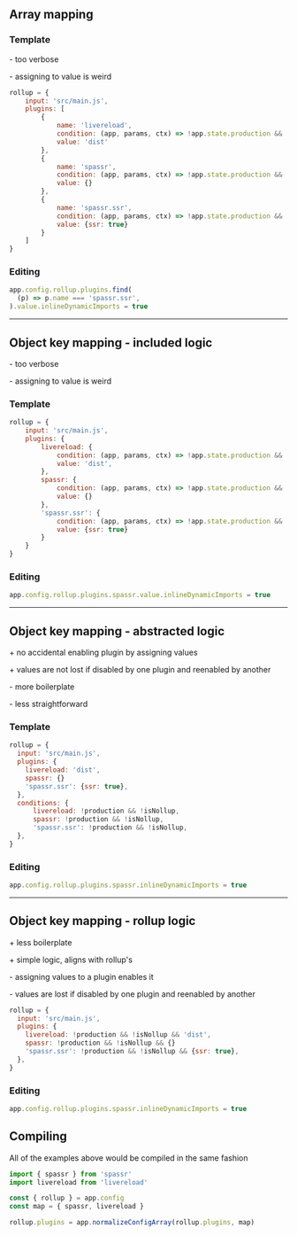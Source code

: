 ## Array mapping

### Template

\- too verbose

\- assigning to value is weird

```javascript
rollup = {
    input: 'src/main.js',
    plugins: [
        {
            name: 'livereload',
            condition: (app, params, ctx) => !app.state.production && !ctx.isNollup
            value: 'dist'
        },
        {
            name: 'spassr',
            condition: (app, params, ctx) => !app.state.production && !ctx.isNollup
            value: {}
        },
        {
            name: 'spassr.ssr',
            condition: (app, params, ctx) => !app.state.production && !ctx.isNollup
            value: {ssr: true}
        }
    ]
}
```

### Editing

```javascript
app.config.rollup.plugins.find(
  (p) => p.name === 'spassr.ssr',
).value.inlineDynamicImports = true
```

---

## Object key mapping - included logic

\- too verbose

\- assigning to value is weird

### Template

```javascript
rollup = {
    input: 'src/main.js',
    plugins: {
        livereload: {
            condition: (app, params, ctx) => !app.state.production && !ctx.isNollup
            value: 'dist',
        },
        spassr: {
            condition: (app, params, ctx) => !app.state.production && !ctx.isNollup
            value: {}
        },
        'spassr.ssr': {
            condition: (app, params, ctx) => !app.state.production && !ctx.isNollup
            value: {ssr: true}
        }
    }
}
```

### Editing

```javascript
app.config.rollup.plugins.spassr.value.inlineDynamicImports = true
```

---

## Object key mapping - abstracted logic

\+ no accidental enabling plugin by assigning values

\+ values are not lost if disabled by one plugin and reenabled by another

\- more boilerplate

\- less straightforward

### Template

```javascript
rollup = {
  input: 'src/main.js',
  plugins: {
    livereload: 'dist',
    spassr: {}
    'spassr.ssr': {ssr: true},
  },
  conditions: {
      livereload: !production && !isNollup,
      spassr: !production && !isNollup,
      'spassr.ssr': !production && !isNollup,
  },
}
```

### Editing

```javascript
app.config.rollup.plugins.spassr.inlineDynamicImports = true
```

---

## Object key mapping - rollup logic

\+ less boilerplate

\+ simple logic, aligns with rollup's

\- assigning values to a plugin enables it

\- values are lost if disabled by one plugin and reenabled by another

```javascript
rollup = {
  input: 'src/main.js',
  plugins: {
    livereload: !production && !isNollup && 'dist',
    spassr: !production && !isNollup && {}
    'spassr.ssr': !production && !isNollup && {ssr: true},
  },
}
```

### Editing

```javascript
app.config.rollup.plugins.spassr.inlineDynamicImports = true
```


## Compiling

All of the examples above would be compiled in the same fashion

```javascript
import { spassr } from 'spassr'
import livereload from 'livereload'

const { rollup } = app.config
const map = { spassr, livereload }

rollup.plugins = app.normalizeConfigArray(rollup.plugins, map)
```
